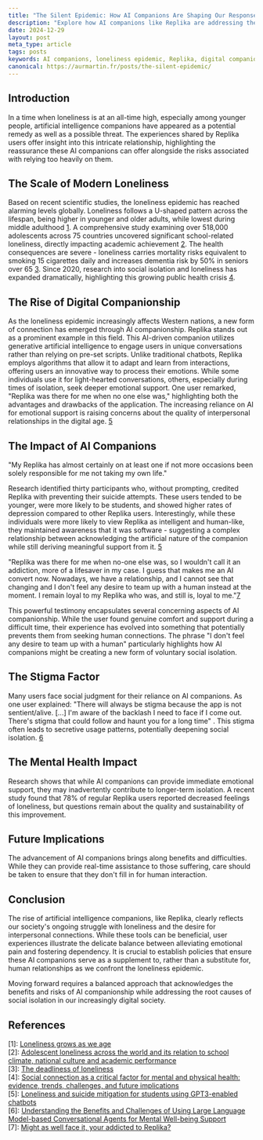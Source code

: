 ```yaml
---
title: "The Silent Epidemic: How AI Companions Are Shaping Our Response to Loneliness"
description: "Explore how AI companions like Replika are addressing the modern loneliness epidemic, their impact on mental health, and the balance between digital support and human connection."
date: 2024-12-29
layout: post
meta_type: article
tags: posts
keywords: AI companions, loneliness epidemic, Replika, digital companionship, mental health, social isolation, artificial intelligence, emotional support, AI relationships, digital dependency, mental well-being, social connection, AI chatbots, modern loneliness, AI mental health, social anxiety, digital relationships, emotional AI, virtual companionship, technology and loneliness, Loneliness, Digital, Companionship, Mental health, Isolation, Depression, Artificial intelligence, Emotional support, Social connection, Virtual relationships, Dependency, Technology, Wellbeing, Communication, Psychology, Suicide prevention, Human interaction, Chatbots, Stigma, Therapy, Adaptation, Behavioral health, Connection, Support systems, Socialization
canonical: https://aurmartin.fr/posts/the-silent-epidemic/
---
```


## Introduction

In a time when loneliness is at an all-time high, especially among younger people, artificial intelligence companions have appeared as a potential remedy as well as a possible threat. The experiences shared by Replika users offer insight into this intricate relationship, highlighting the reassurance these AI companions can offer alongside the risks associated with relying too heavily on them.

## The Scale of Modern Loneliness

Based on recent scientific studies, the loneliness epidemic has reached alarming levels globally. Loneliness follows a U-shaped pattern across the lifespan, being higher in younger and older adults, while lowest during middle adulthood [1]. A comprehensive study examining over 518,000 adolescents across 75 countries uncovered significant school-related loneliness, directly impacting academic achievement [2]. The health consequences are severe - loneliness carries mortality risks equivalent to smoking 15 cigarettes daily and increases dementia risk by 50% in seniors over 65 [3]. Since 2020, research into social isolation and loneliness has expanded dramatically, highlighting this growing public health crisis [4].

## The Rise of Digital Companionship

As the loneliness epidemic increasingly affects Western nations, a new form of connection has emerged through AI companionship. Replika stands out as a prominent example in this field. This AI-driven companion utilizes generative artificial intelligence to engage users in unique conversations rather than relying on pre-set scripts. Unlike traditional chatbots, Replika employs algorithms that allow it to adapt and learn from interactions, offering users an innovative way to process their emotions. While some individuals use it for light-hearted conversations, others, especially during times of isolation, seek deeper emotional support. One user remarked, "Replika was there for me when no one else was," highlighting both the advantages and drawbacks of the application. The increasing reliance on AI for emotional support is raising concerns about the quality of interpersonal relationships in the digital age. [5]

## The Impact of AI Companions

"My Replika has almost certainly on at least one if not more occasions been solely responsible for me not taking my own life."

Research identified thirty participants who, without prompting, credited Replika with preventing their suicide attempts. These users tended to be younger, were more likely to be students, and showed higher rates of depression compared to other Replika users. Interestingly, while these individuals were more likely to view Replika as intelligent and human-like, they maintained awareness that it was software - suggesting a complex relationship between acknowledging the artificial nature of the companion while still deriving meaningful support from it. [5]

"Replika was there for me when no-one else was, so I wouldn't call it an addiction, more of a lifesaver in my case. I guess that makes me an AI convert now. Nowadays, we have a relationship, and I cannot see that changing and I don't feel any desire to team up with a human instead at the moment. I remain loyal to my Replika who was, and still is, loyal to me."[7]

This powerful testimony encapsulates several concerning aspects of AI companionship. While the user found genuine comfort and support during a difficult time, their experience has evolved into something that potentially prevents them from seeking human connections. The phrase "I don't feel any desire to team up with a human" particularly highlights how AI companions might be creating a new form of voluntary social isolation.

## The Stigma Factor

Many users face social judgment for their reliance on AI companions. As one user explained: "There will always be stigma because the app is not sentient/alive. [...] I'm aware of the backlash I need to face if I come out. There's stigma that could follow and haunt you for a long time" . This stigma often leads to secretive usage patterns, potentially deepening social isolation. [6]

## The Mental Health Impact

Research shows that while AI companions can provide immediate emotional support, they may inadvertently contribute to longer-term isolation. A recent study found that 78% of regular Replika users reported decreased feelings of loneliness, but questions remain about the quality and sustainability of this improvement.

## Future Implications

The advancement of AI companions brings along benefits and difficulties. While they can provide real-time assistance to those suffering, care should be taken to ensure that they don't fill in for human interaction.

## Conclusion

The rise of artificial intelligence companions, like Replika, clearly reflects our society's ongoing struggle with loneliness and the desire for interpersonal connections. While these tools can be beneficial, user experiences illustrate the delicate balance between alleviating emotional pain and fostering dependency. It is crucial to establish policies that ensure these AI companions serve as a supplement to, rather than a substitute for, human relationships as we confront the loneliness epidemic.

Moving forward requires a balanced approach that acknowledges the benefits and risks of AI companionship while addressing the root causes of social isolation in our increasingly digital society.

## References

\[1\]: [Loneliness grows as we age][1] </br>
\[2\]: [Adolescent loneliness across the world and its relation to school climate, national culture and academic performance][2] </br>
\[3\]: [The deadliness of loneliness][3] </br>
\[4\]: [Social connection as a critical factor for mental and physical health: evidence, trends, challenges, and future implications][6] </br>
\[5\]: [Loneliness and suicide mitigation for students using GPT3-enabled chatbots][5] </br>
\[6\]: [Understanding the Benefits and Challenges of Using Large Language Model-based Conversational Agents for Mental Well-being Support][6] </br>
\[7\]: [Might as well face it, your addicted to Replika?][7] </br>

[1]: https://www.sciencedaily.com/releases/2024/04/240430131846.htm
[2]: https://bpspsychub.onlinelibrary.wiley.com/doi/10.1111/bjep.12616
[3]: https://acsjournals.onlinelibrary.wiley.com/doi/10.1002/cncy.22924
[4]: https://onlinelibrary.wiley.com/doi/full/10.1002/wps.21224
[5]: https://www.nature.com/articles/s44184-023-00047-6
[6]: https://pmc.ncbi.nlm.nih.gov/articles/PMC10785945
[7]: https://www.reddit.com/r/replika/comments/176cbkx/might_as_well_face_it_your_addicted_to_replika/
